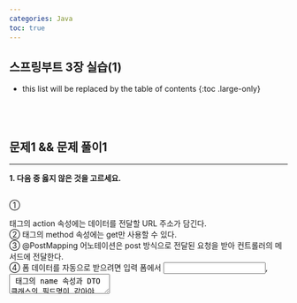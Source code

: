```yaml
---
categories: Java
toc: true
---
```


## 스프링부트 3장 실습(1)
* this list will be replaced by the table of contents
{:toc .large-only}
  <br> 
  <br>
  <br>
  <br>

## 문제1 && 문제 풀이1
___
**1. 다음 중 옳지 않은 것을 고르세요.**
<br>
<br>

① <form> 태그의 action 속성에는 데이터를 전달할 URL 주소가 담긴다.
<br>
② <form> 태그의 method 속성에는 get만 사용할 수 있다.
<br>
③ @PostMapping 어노테이션은 post 방식으로 전달된 요청을 받아 컨트롤러의 메서드에 전달한다.
<br>
④ 폼 데이터를 자동으로 받으려면 입력 폼에서 <input>, <textarea> 태그의 name 속성과 DTO 클래스의 필드명이 같아야 한다.

<br>
<br>
<br>

✔️
<br>

**답**
2번
<br>
<br>

"get"만 사용할 수 있는 건 아니다. "post"도 있음
<br>
<br>

## 문제2 && 문제 풀이2
___
**2. 다음 ㉠~㉢에 들어갈 용어를 쓰세요.**
<br>

( ㉠ )(이)란 JPA에서 제공하는 어노테이션으로, 이를 부여받은 클래스를 기반으로 DB 속 테이블이 생성됩니다.
<br>
<br>
( ㉡ )(이)란 JPA에서 제공하는 인터페이스로, 이를 상속해 엔티티를 관리(생성, 조회, 수정, 삭제)할 수 있습니다. 
<br>
해당 인터페이스는 2개의 제네릭 요소를 받습니다. 하나는 관리할 대상 엔티티의 클래스 타입이고, 또 다른 하나는 그 엔티티의 대푯값 타입입니다.
<br>
<br>
( ㉢ )은/는 스프링 부트에서 제공하는 어노테이션으로, 이를 컨트롤러의 필드에 부여할 수 있습니다.
<br>
해당 어노테이션은 스프링 부트가 만들어 놓은 객체를 가져와 주입해 줍니다.


<br>
<br>
<br>
✔️
<br>

**답**
<br>
㉠ @entity
<br>
㉡ crudRepository
<br>
㉢ @Autowired
<br>
<br>

## 문제3 && 문제 풀이3
___
**3. 다음 ㉠~㉤에 들어갈 알맞은 용어를 쓰세요.**

<br>
<br>

(  ㉠  ): DB에서 데이터를 저장하는 틀
<br>
(  ㉡  ): 테이블의 행(row)을 표현하는 또 다른 말
<br>
(  ㉢  ): 데이터의 생성/조회/수정/삭제를 뜻하는 말
<br>
(  ㉣  ): 테이블에 데이터를 생성하는 SQL 문
<br>
(  ㉤  ): 테이블에 데이터를 조회하는 SQL 문
<br>
<br>

① INSERT
<br>
② 테이블
<br>
③ SELECT
<br>
④ CRUD
<br>
⑤ 레코드
<br>
<br>
<br>

✔️
<br>
**답**
<br>
㉠ 테이블
<br>
㉡ 레코드
<br>
㉢ CRUD
<br>
㉣ INSERT
<br>
㉤ SELECT
<br>
<br>


## 문제4 && 문제 풀이4
___
**4. <회원 가입 페이지> 코드가 다음과 같을 때 컨트롤러, DTO, 엔티티, 리파지터리 구현하기.**

<br>
<br>

1. 컨트롤러: controller/MemberController.java

2. DTO: dto/MemberForm.java

3. 엔티티: entity/Member.java

4. 리파지터리: repository/MemberRepository.java


<br>
<br>
<br>

![첨부2](https://github.com/YuiLoong/YuiLoong.github.io/blob/master/assets/img/0509_2.png?raw=true)
<br>
![첨부3](https://github.com/YuiLoong/YuiLoong.github.io/blob/master/assets/img/0509_3.png?raw=true)
<br>
✔️
<br>
<br>
<br>
![첨부4](https://github.com/YuiLoong/YuiLoong.github.io/blob/master/assets/img/0509_1.png?raw=true)
